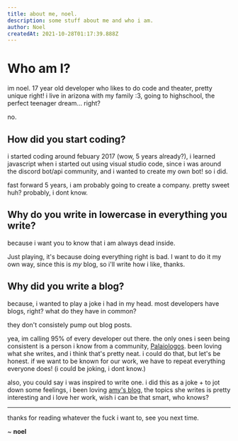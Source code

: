 ```yaml
---
title: about me, noel.
description: some stuff about me and who i am.
author: Noel
createdAt: 2021-10-28T01:17:39.888Z
---
```


# Who am I?

im noel. 17 year old developer who likes to do code and theater, pretty unique right! i live in arizona with my family :3, going to highschool,
the perfect teenager dream... right?

no.

## How did you start coding?

i started coding around febuary 2017 (wow, 5 years already?), i learned javascript when i started out using visual studio code, since
i was around the discord bot/api community, and i wanted to create my own bot! so i did.

fast forward 5 years, i am probably going to create a company. pretty sweet huh? probably, i dont know.

## Why do you write in lowercase in everything you write?

because i want you to know that i am always dead inside.

Just playing, it's because doing everything right is bad. I want to do it my own way, since this is _my_ blog, so i'll write how i like, thanks.

## Why did you write a blog?

because, i wanted to play a joke i had in my head. most developers have blogs, right? what do they have in common?

they don't consistely pump out blog posts.

yea, im calling 95% of every developer out there. the only ones i seen being consistent is a person i know from a community, [Palaiologos](https://github.com/kspalaiologos).
been loving what she writes, and i think that's pretty neat. i could do that, but let's be honest. if we want to be known for our work,
we have to repeat everything everyone does! (i could be joking, i dont know.)

also, you could say i was inspired to write one. i did this as a joke + to jot down some feelings, i been loving [amy's blog](https://b.amy.gg), the topics
she writes is pretty interesting and i love her work, wish i can be that smart, who knows?

---

thanks for reading whatever the fuck i want to, see you next time.

~ **noel**
